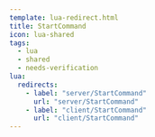 ```yaml
---
template: lua-redirect.html
title: StartCommand
icon: lua-shared
tags:
  - lua
  - shared
  - needs-verification
lua:
  redirects:
    - label: "server/StartCommand"
      url: "server/StartCommand"
    - label: "client/StartCommand"
      url: "client/StartCommand"
---
```


